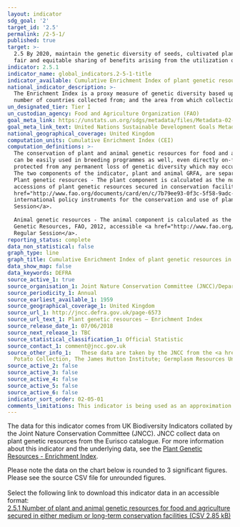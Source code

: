 ```yaml
---
layout: indicator
sdg_goal: '2'
target_id: '2.5'
permalink: /2-5-1/
published: true
target: >-
  2.5 By 2020, maintain the genetic diversity of seeds, cultivated plants and farmed and domesticated animals and their related wild species, including through soundly managed and diversified seed and plant banks at the national, regional and international levels, and promote access to and
  fair and equitable sharing of benefits arising from the utilization of genetic resources and associated traditional knowledge, as internationally agreed
indicator: 2.5.1
indicator_name: global_indicators.2-5-1-title
indicator_available: Cumulative Enrichment Index of plant genetic resources in the UK
national_indicator_description: >-
  The Enrichment Index is a proxy measure of genetic diversity based upon the assumption that genetic diversity increases (to a greater or lesser extent) with originality of accessions, which is estimated based on - the number of species collected;  the number of accessions collected; the
  number of countries collected from; and the area from which collection took place.
un_designated_tier: Tier I
un_custodian_agency: Food and Agriculture Organization (FAO)
goal_meta_link: https://unstats.un.org/sdgs/metadata/files/Metadata-02-05-01.pdf
goal_meta_link_text: United Nations Sustainable Development Goals Metadata (PDF 334 KB)
national_geographical_coverage: United Kingdom
computation_units: Cumulative Enrichment Index (CEI)
computation_definitions: >-
  The conservation of plant and animal genetic resources for food and agriculture (GRFA) in medium or long term conservation facilities (ex situ in gene banks) represents the most trusted means of conserving genetic resources worldwide. Plant and animal GRFA conserved in these facilities
  can be easily used in breeding programmes as well, even directly on-farm. The measure of trends in ex situ conserved materials provides an overall assessment of the extent to which we are managing to maintain and/or increase the total genetic diversity available for future use and thus
  protected from any permanent loss of genetic diversity which may occur in the natural habitat, i.e. in situ, or on-farm.
  The two components of the indicator, plant and animal GRFA, are separately counted.
  Plant genetic resources - The plant component is calculated as the number of
  accessions of plant genetic resources secured in conservation facilities under medium or long term conditions, where an ‘accession’ is defined as a distinct sample of seeds, planting materials or plants which is maintained in a gene bank. <a
  href="http://www.fao.org/documents/card/en/c/7b79ee93-0f3c-5f58-9adc-5d4ef063f9c7/">Gene bank Standards for Plant Genetic Resources for Food and Agriculture</a> set the benchmark for current scientific and technical best practices for conserving plant genetic resources, and support key
  international policy instruments for the conservation and use of plant genetic resources. These voluntary standards have been endorsed by the FAO Commission on Genetic Resources for Food and Agriculture at its  <a href="http://www.fao.org/docrep/meeting/028/mg538e.pdf">Fourteenth Regular
  Session</a>.
  
  Animal genetic resources - The animal component is calculated as the number of local breeds stored within a gene bank collection with an amount of genetic material stored which is required to reconstitute the breed (based on the Guidelines on Cryoconservation of Animal
  Genetic Resources, FAO, 2012, accessible <a href="http://www.fao.org/docrep/016/i3017e/i3017e00.htm">here</a>). The guidelines have been endorsed by the Commission on Genetic Resources for Food and Agriculture at its <a href="http://www.fao.org/docrep/meeting/024/mc192e.pdf">Thirteenth
  Regular Session</a>.
reporting_status: complete
data_non_statistical: false
graph_type: line
graph_title: Cumulative Enrichment Index of plant genetic resources in the UK
data_show_map: false
data_keywords: DEFRA
source_active_1: true
source_organisation_1: Joint Nature Conservation Committee (JNCC)/Department for Environment, Food & Rural Affairs (Defra)
source_periodicity_1: Annual
source_earliest_available_1: 1959
source_geographical_coverage_1: United Kingdom
source_url_1: http://jncc.defra.gov.uk/page-6573
source_url_text_1: Plant genetic resources – Enrichment Index
source_release_date_1: 07/06/2018
source_next_release_1: TBC
source_statistical_classification_1: Official Statistic
source_contact_1: comment@jncc.gov.uk
source_other_info_1:   These data are taken by the JNCC from the <a href="https://eurisco.ipk-gatersleben.de/apex/f?p=103:1">Eurisco catalogue</a>.  Date of data download 7 June 2018; based on UK contributions from - Genetic Resources Unit, Aberystwyth; Heritage Seed Library, Garden Organic; Commonwealth
  Potato Collection, The James Hutton Institute; Germplasm Resources Unit, John Innes Centre; Nottingham Arabidopsis Stock Centre; Millennium Seed Bank Partnership; Science and Advice for Scottish Agriculture, Scottish Government; Warwick Crop Centre, Genetic Resources Unit.
source_active_2: false
source_active_3: false
source_active_4: false
source_active_5: false
source_active_6: false
indicator_sort_order: 02-05-01
comments_limitations: This indicator is being used as an approximation of the UN SDG Indicator. Where possible, we will work to identify or develop UK data to meet the global indicator specification. This indicator has been identified in collaboration with topic experts.
---
```

The data for this indicator comes from UK Biodiversity Indicators collated by the Joint Nature Conservation Committee (JNCC).  JNCC collect data on plant genetic resources from the Eurisco catalogue.  For more information about this indicator and the underlying data, see the [Plant Genetic Resources - Enrichment Index](http://jncc.defra.gov.uk/page-6573).

Please note the data on the chart below is rounded to 3 significant figures. Please see the source CSV file for unrounded figures.<br><br>Select the following link to download this indicator data in an accessible format:<br>[2.5.1 Number of plant and animal genetic resources for food and agriculture secured in either medium or long-term conservation facilities (CSV 2.85 kB)](https://sustainabledevelopment-uk.github.io/sdg-data/data/2-5-1.csv)
